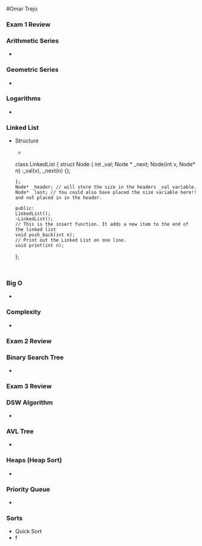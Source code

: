 #Omar Trejo

### Exam 1 Review

### Arithmetic Series 

-

### Geometric Series

-

### Logarithms

-

### Linked List

- Structure
	- ```c++
	class LinkedList
	{
	  struct Node {
		int _val;
		Node * _next;
		Node(int v, Node* n) :_val(v), _next(n) {};
		
	  };
	  Node* _header; // will store the size in the headers _val variable.
	  Node* _last; // You could also have placed the size variable here!! and not placed in in the header.
	  
	  public:
	  LinkedList();
	  ~LinkedList();
	  // This is the insert function. It adds a new item to the end of the linked list
	  void push_back(int n);
	  // Print out the Linked List on one line.
	  void print(int n);
	};
	```


### Big O

-

### Complexity

-


### Exam 2 Review

### Binary Search Tree

-


### Exam 3 Review

### DSW Algorithm

-

### AVL Tree

-

### Heaps (Heap Sort)

-

### Priority Queue

-

### Sorts

- Quick Sort
- f

```c++

```
